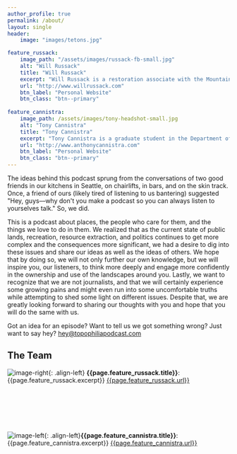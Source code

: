 ```yaml
---
author_profile: true
permalink: /about/
layout: single
header:
    image: "images/tetons.jpg"

feature_russack:
    image_path: "/assets/images/russack-fb-small.jpg"
    alt: "Will Russack"
    title: "Will Russack"
    excerpt: "Will Russack is a restoration associate with the Mountains to Sound Greenway Trust, where he helps improve the health of public lands in the Puget Sound region. He's an avid skier, backpacker, and photographer, and enjoys being dragged to live concerts by Tony. Will received his B.S in Environmental Studies from Tufts University, and his B.F.A in Photography from the School of the Museum of Fine Arts, Boston."
    url: "http://www.willrussack.com"
    btn_label: "Personal Website"
    btn_class: "btn--primary"
    
feature_cannistra:
    image_path: /assets/images/tony-headshot-small.jpg
    alt: "Tony Cannistra"
    title: "Tony Cannistra"
    excerpt: "Tony Cannistra is a graduate student in the Department of Biology at the University of Washington in Seattle. His graduate research focuses on using data science and machine learning techniques to predict ecosystem responses to climate change. Tony enjoys skiing, running, and walking the trails of the Pacific Northwest, which are mostly excuses to drink celebratory beers in beautiful locations. He received his B.S. in Computer Science and Biology from Tufts University."
    url: "http://www.anthonycannistra.com"
    btn_label: "Personal Website"
    btn_class: "btn--primary"
---
```



The ideas behind this podcast sprung from the conversations of two good friends in our kitchens in Seattle, on chairlifts, in bars, and on the skin track. Once, a friend of ours (likely tired of listening to us bantering) suggested "Hey, guys––why don't you make a podcast so you can always listen to yourselves talk." So, we did. 

This is a podcast about places, the people who care for them, and the things we love to do in them. We realized that as the current state of public lands, recreation, resource extraction, and politics continues to get more complex and the consequences more significant, we had a desire to dig into these issues and share our ideas as well as the ideas of others. We hope that by doing so, we will not only further our own knowledge, but we will inspire you, our listeners, to think more deeply and engage more confidently in the ownership and use of the landscapes around you. Lastly, we want to recognize that we are not journalists, and that we will certainly experience some growing pains and might even run into some uncomfortable truths while attempting to shed some light on different issues. Despite that, we are greatly looking forward to sharing our thoughts with you and hope that you will do the same with us. 

Got an idea for an episode? Want to tell us we got something wrong? Just want to say hey? [hey@topophiliapodcast.com](mailto:hey@topophiliapodcast.com)

## The Team
![image-right]({{page.feature_russack.image_path}}){: .align-left}
**{{page.feature_russack.title}}**: {{page.feature_russack.excerpt}} <a href="{{page.feature_russack.url}}">{{page.feature_russack.url}}</a>

<div style="height: 80px"> </div>

![image-left]({{page.feature_cannistra.image_path}}){: .align-left}**{{page.feature_cannistra.title}}**: {{page.feature_cannistra.excerpt}} <a href="{{page.feature_cannistra.url}}">{{page.feature_cannistra.url}}</a> 









